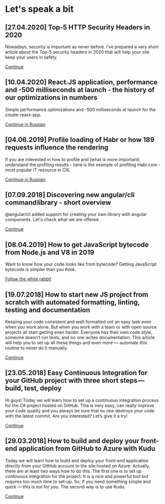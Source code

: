 # Let's speak a bit

## [27.04.2020] Top-5 HTTP Security Headers in 2020

Nowadays, security is important as never before. I’ve prepared a very short article about the Top-5 security headers in 2020 that will help your site keep your users in safety.

[Continue](./posts/security-headers/index.pug)

## [10.04.2020] React.JS application, performance and -500 milliseconds at launch - the history of our optimizations in numbers

Simple performance optimizations and -500 milliseconds at launch for the create-react-app.

[Continue in Russian](https://habr.com/ru/post/495984/)

## [04.06.2019] Profile loading of Habr or how 189 requests influence the rendering

If you are interested in how to profile and (what is more important) understand the profiling results - here is the example of profiling Habr.com - most popular IT resource in CIS.

[Continue in Russian](https://habr.com/ru/post/454444/)

## [07.09.2018] Discovering new angular/cli command library - short overview

@angular/cli added support for creating your own library with angular components. Let's check what we are offered.

[Continue](https://medium.com/@drag13dev/https-medium-com-drag13dev-discovering-new-angular-cli-command-library-18fe62e0ffb0)

## [08.04.2019] How to get JavaScript bytecode from Node.js and V8 in 2019

Want to know how your code looks like from bytecode? Getting JavaScript bytecode is simpler than you think.

[Follow the white rabbit](./posts/v8-bytecode/index.pug)

## [19.07.2018] How to start new JS project from scratch with automated formatting, linting, testing and documentation

Keeping your code consistent and well-formatted not an easy task even when you work alone. But when you work with a team or with open source projects all start getting even harder. Everyone has their own code style, someone doesn’t run tests, and no one writes documentation. This article will help you to set up all these things and even more — automate this routine to never do it manually.

[Continue](./posts/start-new-project/index.pug)

## [23.05.2018] Easy Continuous Integration for your GitHub project with three short steps — build, test, deploy

Hi guys! Today we will learn how to set up a continuous integration process for the C# project hosted on GitHub. This is very easy, can really improve your code quality and you always be sure that no one destroys your code with the latest commit. Are you interested? Let’s give it a try!

[Continue](./posts/ci-cd-net/index.pug)

## [29.03.2018] How to build and deploy your front-end application from GitHub to Azure with Kudu

Today we will learn how to build and deploy your front-end application directly from your GitHub account to the site hosted on Azure.
Actually, there are at least two ways how to do this. The first one is to set up continuous integration for the project. It is a nice and powerful tool but requires too much time to set-up. So, if you need something simple and quick — this is not for you. The second way is to use Kudu.

[Continue](https://medium.com/@drag13dev/how-to-sync-your-github-repository-and-azure-40bdb564d788)

